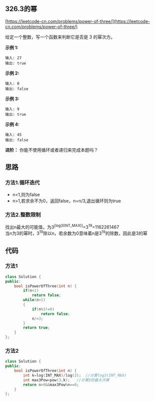 ## 326.3的幂
[https://leetcode-cn.com/problems/power-of-three/](https://leetcode-cn.com/problems/power-of-three/)

给定一个整数，写一个函数来判断它是否是 3 的幂次方。

**示例 1:**
```
输入: 27
输出: true
```
**示例 2:**
```
输入: 0
输出: false
```
**示例 3:**
```
输入: 9
输出: true
```
**示例 4:**
```
输入: 45
输出: false
```
**进阶：**
你能不使用循环或者递归来完成本题吗？

## 思路
### 方法1.循环迭代
* n<1,则为false
* n>1,若求余不为0，返回false，n=n/3,退出循环则为true
### 方法2.整数限制
找出n最大的可能值，为3<sup>[log3(INT_MAX)]</sup>=3<sup>19</sup>=1162261467    
当n为3的幂时，3<sup>19</sup>除以n，若余数为0意味着n是3<sup>19</sup>的除数，因此是3的幂
## 代码
### 方法1
```C++
class Solution {
public:
    bool isPowerOfThree(int n) {
        if(n<1)
            return false;
        while(n>1)
        {
            if(n%3!=0)
                return false;
            n/=3;
        }
        return true;
    }
};
```
### 方法2
```C++
class Solution {
public:
    bool isPowerOfThree(int n) {
        int k=log(INT_MAX)/log(3);  //计算log3(INT_MAX)
        int max3Pow=pow(3,k);   //计算3的最大次幂
        return n>0&&max3Pow%n==0;
    }
};
```
